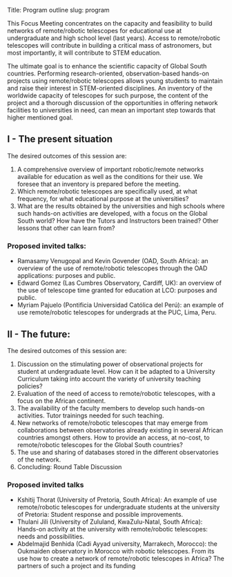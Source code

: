 Title: Program outline
slug: program

This Focus Meeting concentrates on the capacity and feasibility to build networks of
remote/robotic telescopes for educational use at undergraduate and high school level (last
years). Access to remote/robotic telescopes will contribute in building a critical mass of
astronomers, but most importantly, it will contribute to STEM education.

The ultimate goal is to enhance the scientific capacity of Global South countries. Performing
research-oriented, observation-based hands-on projects using remote/robotic telescopes
allows young students to maintain and raise their interest in STEM-oriented disciplines.
An inventory of the worldwide capacity of telescopes for such purpose, the content of the
project and a thorough discussion of the opportunities in offering network facilities to
universities in need, can mean an important step towards that higher mentioned goal.

## I - The present situation
The desired outcomes of this session are:

1. A comprehensive overview of important robotic/remote networks available for education as
well as the conditions for their use. We foresee that an inventory is prepared before the
meeting.
2. Which remote/robotic telescopes are specifically used, at what frequency, for what
educational purpose at the universities?
3. What are the results obtained by the universities and high schools where such hands-on
activities are developed, with a focus on the Global South world? How have the Tutors and
Instructors been trained? Other lessons that other can learn from?

### Proposed invited talks:

- Ramasamy Venugopal and Kevin Govender (OAD, South Africa): an overview of the use of
remote/robotic telescopes through the OAD applications: purposes and public.
- Edward Gomez (Las Cumbres Observatory, Cardiff, UK): an overview of the use
of telescope time granted for education at LCO: purposes and public.
- Myriam Pajuelo (Pontificia Universidad Católica del Perú): an example of use
remote/robotic telescopes for undergrads at the PUC, Lima, Peru.

## II - The future:
The desired outcomes of this session are:

1. Discussion on the stimulating power of observational projects for student at undergraduate
level. How can it be adapted to a University Curriculum taking into account the variety of
university teaching policies?
2. Evaluation of the need of access to remote/robotic telescopes, with a focus on the African
continent.
3. The availability of the faculty members to develop such hands-on activities. Tutor trainings
needed for such teaching.
4. New networks of remote/robotic telescopes that may emerge from collaborations between
observatories already existing in several African countries amongst others. How to provide an
access, at no-cost, to remote/robotic telescopes for the Global South countries?
5. The use and sharing of databases stored in the different observatories of the network.
6. Concluding: Round Table Discussion

### Proposed invited talks

- Kshitij Thorat (University of Pretoria, South Africa): An example of use remote/robotic
telescopes for undergraduate students at the university of Pretoria: Student response and
possible improvements.
- Thulani Jili (University of Zululand, KwaZulu-Natal, South Africa): Hands-on activity at the
university with remote/robotic telescopes: needs and possibilities.
- Abdelmajid Benhida (Cadi Ayyad university, Marrakech, Morocco): the Oukmaiden
observatory in Morocco with robotic telescopes. From its use how to create a network of
remote/robotic telescopes in Africa? The partners of such a project and its funding